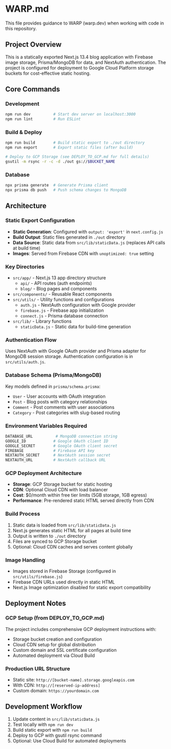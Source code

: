 # WARP.md

This file provides guidance to WARP (warp.dev) when working with code in this repository.

## Project Overview

This is a statically exported Next.js 13.4 blog application with Firebase image storage, Prisma/MongoDB for data, and NextAuth authentication. The project is configured for deployment to Google Cloud Platform storage buckets for cost-effective static hosting.

## Core Commands

### Development
```bash
npm run dev          # Start dev server on localhost:3000
npm run lint         # Run ESLint
```

### Build & Deploy
```bash
npm run build        # Build static export to ./out directory
npm run export       # Export static files (after build)

# Deploy to GCP Storage (see DEPLOY_TO_GCP.md for full details)
gsutil -m rsync -r -c -d ./out gs://$BUCKET_NAME
```

### Database
```bash
npx prisma generate  # Generate Prisma client
npx prisma db push   # Push schema changes to MongoDB
```

## Architecture

### Static Export Configuration
- **Static Generation**: Configured with `output: 'export'` in `next.config.js`
- **Build Output**: Static files generated in `./out` directory
- **Data Source**: Static data from `src/lib/staticData.js` (replaces API calls at build time)
- **Images**: Served from Firebase CDN with `unoptimized: true` setting

### Key Directories
- `src/app/` - Next.js 13 app directory structure
  - `api/` - API routes (auth endpoints)
  - `blog/` - Blog pages and components
- `src/components/` - Reusable React components
- `src/utils/` - Utility functions and configurations
  - `auth.js` - NextAuth configuration with Google provider
  - `firebase.js` - Firebase app initialization
  - `connect.js` - Prisma database connection
- `src/lib/` - Library functions
  - `staticData.js` - Static data for build-time generation

### Authentication Flow
Uses NextAuth with Google OAuth provider and Prisma adapter for MongoDB session storage. Authentication configuration is in `src/utils/auth.js`.

### Database Schema (Prisma/MongoDB)
Key models defined in `prisma/schema.prisma`:
- `User` - User accounts with OAuth integration
- `Post` - Blog posts with category relationships
- `Comment` - Post comments with user associations
- `Category` - Post categories with slug-based routing

### Environment Variables Required
```bash
DATABASE_URL          # MongoDB connection string
GOOGLE_ID            # Google OAuth client ID
GOOGLE_SECRET        # Google OAuth client secret
FIREBASE             # Firebase API key
NEXTAUTH_SECRET      # NextAuth session secret
NEXTAUTH_URL         # NextAuth callback URL
```

### GCP Deployment Architecture
- **Storage**: GCP Storage bucket for static hosting
- **CDN**: Optional Cloud CDN with load balancer
- **Cost**: $0/month within free tier limits (5GB storage, 1GB egress)
- **Performance**: Pre-rendered static HTML served directly from CDN

### Build Process
1. Static data is loaded from `src/lib/staticData.js`
2. Next.js generates static HTML for all pages at build time
3. Output is written to `./out` directory
4. Files are synced to GCP Storage bucket
5. Optional: Cloud CDN caches and serves content globally

### Image Handling
- Images stored in Firebase Storage (configured in `src/utils/firebase.js`)
- Firebase CDN URLs used directly in static HTML
- Next.js Image optimization disabled for static export compatibility

## Deployment Notes

### GCP Setup (from DEPLOY_TO_GCP.md)
The project includes comprehensive GCP deployment instructions with:
- Storage bucket creation and configuration
- Cloud CDN setup for global distribution
- Custom domain and SSL certificate configuration
- Automated deployment via Cloud Build

### Production URL Structure
- Static site: `http://[bucket-name].storage.googleapis.com`
- With CDN: `http://[reserved-ip-address]`
- Custom domain: `https://yourdomain.com`

## Development Workflow

1. Update content in `src/lib/staticData.js`
2. Test locally with `npm run dev`
3. Build static export with `npm run build`
4. Deploy to GCP with gsutil rsync command
5. Optional: Use Cloud Build for automated deployments
